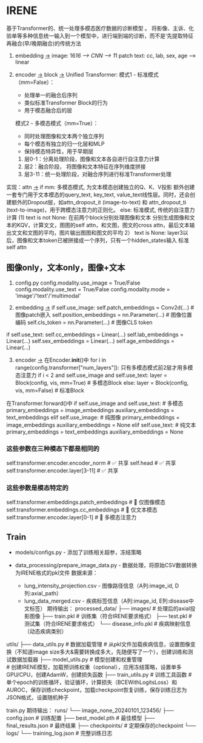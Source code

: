 # IRENE
基于Transformer的、统一处理多模态医疗数据的诊断模型 。
将影像、主诉、化验单等多种信息统一输入到一个模型中，进行端到端的诊断，而不是‘先提取特征再融合(早/晚期融合)的传统方法 

1. embedding [→](embed.py)
image: 16*16 --> CNN --> 1*1 patch
text: cc, lab, sex, age --> linear

2. encoder [→](encoder.py) block [→](block.py)
Unified Transformer:
    模式1 - 标准模式（mm=False）：
    - 处理单一的融合后序列
    - 类似标准Transformer Block的行为
    - 用于模态融合后的层
    
    模式2 - 多模态模式（mm=True）：
    - 同时处理图像和文本两个独立序列
    - 每个模态有独立的归一化层和MLP
    - 保持模态特异性，用于早期层

    1. 层0-1：分离处理阶段，图像和文本各自进行自注意力计算
    2. 层2：融合阶段， 将图像和文本特征在序列维度拼接
    3. 层3-11：统一处理阶段，对融合序列进行标准Transformer处理

实现：attn [→](attention.py)
if mm: 多模态模式, 为文本模态创建独立的Q、K、V投影
    额外创建一套专门用于文本模态的query_text, key_text, value_text线性层。同时，还会创建额外的Dropout层，如attn_dropout_it (image-to-text) 和 attn_dropout_ti (text-to-image)，用于跨模态注意力的正则化。
else: 标准模式, 传统的自注意力计算 
    (1) text is not None: 在前两个block分别处理图像和文本
        分别生成图像和文本的KQV，计算文文，图图的self attn，和文图，图文的cross attn，最后文本输出文文和文图的平均，图片输出图图和图文的平均
    2） text is None: layer3以后，图像和文本token已被拼接成一个序列，只有一个hidden_states输入
        标准self attn



## 图像only，文本only，图像+文本

1. config.py
config.modality.use_image = True/False
config.modality.use_text = True/False
config.modality.mode = 'image'/'text'/'multimodal'

2. embedding [→](embed.py)
if self.use_image:
    self.patch_embeddings = Conv2d(...)  # 图像patch嵌入
    self.position_embeddings = nn.Parameter(...)  # 图像位置编码
    self.cls_token = nn.Parameter(...)  # 图像CLS token
 
if self.use_text:
    self.cc_embeddings = Linear(...)
    self.lab_embeddings = Linear(...)
    self.sex_embeddings = Linear(...)
    self.age_embeddings = Linear(...)

3. encoder [→](encoder.py)
在Encoder.__init__()中
for i in range(config.transformer["num_layers"]):
    只有多模态模式前2层才用多模态注意力
    if i < 2 and self.use_image and self.use_text:
        layer = Block(config, vis, mm=True)  # 多模态Block
    else:
        layer = Block(config, vis, mm=False)  # 标准Block

在Transformer.forward()中
if self.use_image and self.use_text:
    # 多模态
    primary_embeddings = image_embeddings
    auxiliary_embeddings = text_embeddings
elif self.use_image:
    # 纯图像
    primary_embeddings = image_embeddings
    auxiliary_embeddings = None
elif self.use_text:
    # 纯文本
    primary_embeddings = text_embeddings
    auxiliary_embeddings = None

### 这些参数在三种模态下都是相同的
self.transformer.encoder.encoder_norm  # ✅ 共享
self.head  # ✅ 共享
self.transformer.encoder.layer[3-11]  # ✅ 共享

### 这些参数是模态特定的
self.transformer.embeddings.patch_embeddings  # 🔸 仅图像模态
self.transformer.embeddings.cc_embeddings     # 🔸 仅文本模态
self.transformer.encoder.layer[0-1]  # 🔸 多模态注意力

## Train

- models/configs.py - 添加了训练相关超参，冻结策略

- data_processing/prepare_image_data.py - 数据处理，将原始CSV数据转换为IRENE格式的pkl文件
数据来源：
    - lung_intensity_projection.csv - 图像路径信息（A列:image_id, D列:axial_path）
    - lung_data_merged.csv - 疾病标签信息（A列:image_id, E列:disease中文标签）
期待输出：
processed_data/
├── images/              # 处理后的axial投影图像
├── train.pkl           # 训练集（符合IRENE要求格式）
├── test.pkl            # 测试集（符合IRENE要求格式）
└── disease_info.pkl    # 疾病映射信息（动态疾病类别）

utils/
├── data_utils.py        # 数据加载管理
    # 从pkl文件加载疾病信息，设置图像变换（不知道image size多大&需要转换成多大，先随便写了一个），创建训练和测试数据加载器
├── model_utils.py       # 模型创建和权重管理  
    # 创建IRENE模型，加载预训练权重（optional），应用冻结策略，设置单多GPU/CPU，创建AdamW，创建损失函数
├── train_utils.py       # 训练工具函数
    # 单个epoch的训练循环，验证循环，计算损失（BCEWithLogitsLoss）和AUROC，保存训练checkpoint，加载checkpoint恢复训练，保存训练日志为JSON格式，设置随机种子

train.py
期待输出：
runs/
└── image_none_20240101_123456/
    ├── config.json           # 训练配置
    ├── best_model.pth        # 最佳模型
    ├── final_results.json    # 最终结果
    ├── checkpoints/          # 定期保存的checkpoint
    └── logs/
        └── training_log.json # 完整训练日志